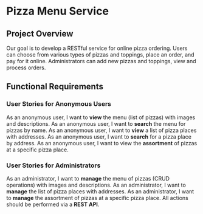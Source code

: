 # Pizza Menu Service
## Project Overview
Our goal is to develop a RESTful service for online pizza ordering. Users can choose from various types of pizzas and toppings, place an order, and pay for it online. Administrators can add new pizzas and toppings, view and process orders.
## Functional Requirements
### User Stories for Anonymous Users
As an anonymous user, I want to **view** the menu (list of pizzas) with images and descriptions.
As an anonymous user, I want to **search** the menu for pizzas by name.
As an anonymous user, I want to **view** a list of pizza places with addresses.
As an anonymous user, I want to **search** for a pizza place by address.
As an anonymous user, I want to view the **assortment** of pizzas at a specific pizza place.
### User Stories for Administrators
As an administrator, I want to **manage** the menu of pizzas (CRUD operations) with images and descriptions.
As an administrator, I want to **manage** the list of pizza places with addresses.
As an administrator, I want to **manage** the assortment of pizzas at a specific pizza place.
All actions should be performed via a **REST API**.